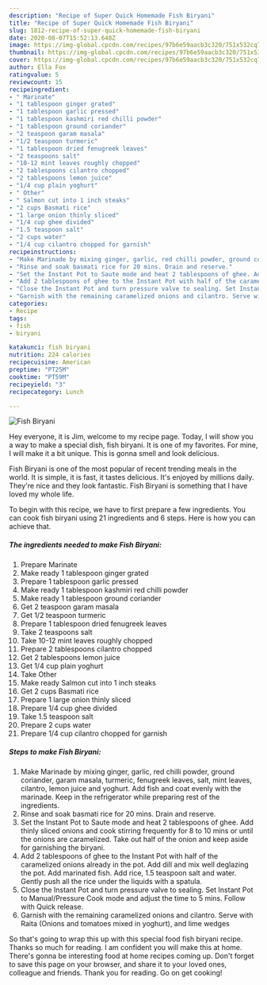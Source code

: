 ```yaml
---
description: "Recipe of Super Quick Homemade Fish Biryani"
title: "Recipe of Super Quick Homemade Fish Biryani"
slug: 1812-recipe-of-super-quick-homemade-fish-biryani
date: 2020-08-07T15:52:13.648Z
image: https://img-global.cpcdn.com/recipes/97b6e59aacb3c320/751x532cq70/fish-biryani-recipe-main-photo.jpg
thumbnail: https://img-global.cpcdn.com/recipes/97b6e59aacb3c320/751x532cq70/fish-biryani-recipe-main-photo.jpg
cover: https://img-global.cpcdn.com/recipes/97b6e59aacb3c320/751x532cq70/fish-biryani-recipe-main-photo.jpg
author: Ella Fox
ratingvalue: 5
reviewcount: 15
recipeingredient:
- " Marinate"
- "1 tablespoon ginger grated"
- "1 tablespoon garlic pressed"
- "1 tablespoon kashmiri red chilli powder"
- "1 tablespoon ground coriander"
- "2 teaspoon garam masala"
- "1/2 teaspoon turmeric"
- "1 tablespoon dried fenugreek leaves"
- "2 teaspoons salt"
- "10-12 mint leaves roughly chopped"
- "2 tablespoons cilantro chopped"
- "2 tablespoons lemon juice"
- "1/4 cup plain yoghurt"
- " Other"
- " Salmon cut into 1 inch steaks"
- "2 cups Basmati rice"
- "1 large onion thinly sliced"
- "1/4 cup ghee divided"
- "1.5 teaspoon salt"
- "2 cups water"
- "1/4 cup cilantro chopped for garnish"
recipeinstructions:
- "Make Marinade by mixing ginger, garlic, red chilli powder, ground coriander, garam masala, turmeric, fenugreek leaves, salt, mint leaves, cilantro, lemon juice and yoghurt. Add fish and coat evenly with the marinade. Keep in the refrigerator while preparing rest of the ingredients."
- "Rinse and soak basmati rice for 20 mins. Drain and reserve."
- "Set the Instant Pot to Saute mode and heat 2 tablespoons of ghee. Add thinly sliced onions and cook stirring frequently for 8 to 10 mins or until the onions are caramelized. Take out half of the onion and keep aside for garnishing the biryani."
- "Add 2 tablespoons of ghee to the Instant Pot with half of the caramelized onions already in the pot. Add dill and mix well deglazing the pot. Add marinated fish. Add rice, 1.5 teaspoon salt and water. Gently push all the rice under the liquids with a spatula."
- "Close the Instant Pot and turn pressure valve to sealing. Set Instant Pot to Manual/Pressure Cook mode and adjust the time to 5 mins. Follow with Quick release."
- "Garnish with the remaining caramelized onions and cilantro. Serve with Raita (Onions and tomatoes mixed in yoghurt), and lime wedges"
categories:
- Recipe
tags:
- fish
- biryani

katakunci: fish biryani 
nutrition: 224 calories
recipecuisine: American
preptime: "PT25M"
cooktime: "PT59M"
recipeyield: "3"
recipecategory: Lunch

---
```



![Fish Biryani](https://img-global.cpcdn.com/recipes/97b6e59aacb3c320/751x532cq70/fish-biryani-recipe-main-photo.jpg)

Hey everyone, it is Jim, welcome to my recipe page. Today, I will show you a way to make a special dish, fish biryani. It is one of my favorites. For mine, I will make it a bit unique. This is gonna smell and look delicious.



Fish Biryani is one of the most popular of recent trending meals in the world. It is simple, it is fast, it tastes delicious. It's enjoyed by millions daily. They're nice and they look fantastic. Fish Biryani is something that I have loved my whole life.


To begin with this recipe, we have to first prepare a few ingredients. You can cook fish biryani using 21 ingredients and 6 steps. Here is how you can achieve that.

<!--inarticleads1-->

##### The ingredients needed to make Fish Biryani:

1. Prepare  Marinate
1. Make ready 1 tablespoon ginger grated
1. Prepare 1 tablespoon garlic pressed
1. Make ready 1 tablespoon kashmiri red chilli powder
1. Make ready 1 tablespoon ground coriander
1. Get 2 teaspoon garam masala
1. Get 1/2 teaspoon turmeric
1. Prepare 1 tablespoon dried fenugreek leaves
1. Take 2 teaspoons salt
1. Take 10-12 mint leaves roughly chopped
1. Prepare 2 tablespoons cilantro chopped
1. Get 2 tablespoons lemon juice
1. Get 1/4 cup plain yoghurt
1. Take  Other
1. Make ready  Salmon cut into 1 inch steaks
1. Get 2 cups Basmati rice
1. Prepare 1 large onion thinly sliced
1. Prepare 1/4 cup ghee divided
1. Take 1.5 teaspoon salt
1. Prepare 2 cups water
1. Prepare 1/4 cup cilantro chopped for garnish




<!--inarticleads2-->

##### Steps to make Fish Biryani:

1. Make Marinade by mixing ginger, garlic, red chilli powder, ground coriander, garam masala, turmeric, fenugreek leaves, salt, mint leaves, cilantro, lemon juice and yoghurt. Add fish and coat evenly with the marinade. Keep in the refrigerator while preparing rest of the ingredients.
1. Rinse and soak basmati rice for 20 mins. Drain and reserve.
1. Set the Instant Pot to Saute mode and heat 2 tablespoons of ghee. Add thinly sliced onions and cook stirring frequently for 8 to 10 mins or until the onions are caramelized. Take out half of the onion and keep aside for garnishing the biryani.
1. Add 2 tablespoons of ghee to the Instant Pot with half of the caramelized onions already in the pot. Add dill and mix well deglazing the pot. Add marinated fish. Add rice, 1.5 teaspoon salt and water. Gently push all the rice under the liquids with a spatula.
1. Close the Instant Pot and turn pressure valve to sealing. Set Instant Pot to Manual/Pressure Cook mode and adjust the time to 5 mins. Follow with Quick release.
1. Garnish with the remaining caramelized onions and cilantro. Serve with Raita (Onions and tomatoes mixed in yoghurt), and lime wedges




So that's going to wrap this up with this special food fish biryani recipe. Thanks so much for reading. I am confident you will make this at home. There's gonna be interesting food at home recipes coming up. Don't forget to save this page on your browser, and share it to your loved ones, colleague and friends. Thank you for reading. Go on get cooking!
